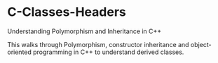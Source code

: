 C-Classes-Headers
=================

Understanding Polymorphism and Inheritance in C++

This walks through Polymorphism, constructor inheritance and object-oriented programming in C++ to understand derived classes.
